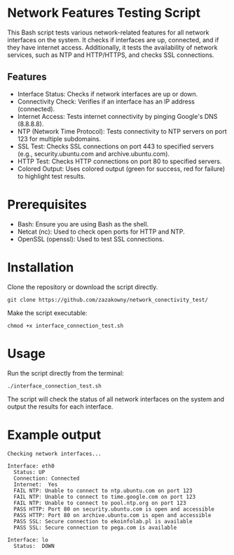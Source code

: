 # Network Features Testing Script

This Bash script tests various network-related features for all network interfaces on the system. It checks if interfaces are up, connected, and if they have internet access. Additionally, it tests the availability of network services, such as NTP and HTTP/HTTPS, and checks SSL connections.

## Features

   * Interface Status: Checks if network interfaces are up or down.
   * Connectivity Check: Verifies if an interface has an IP address (connected).
   * Internet Access: Tests internet connectivity by pinging Google's DNS (8.8.8.8).
   * NTP (Network Time Protocol): Tests connectivity to NTP servers on port 123 for multiple subdomains.
   * SSL Test: Checks SSL connections on port 443 to specified servers (e.g., security.ubuntu.com and archive.ubuntu.com).
   * HTTP Test: Checks HTTP connections on port 80 to specified servers.
   * Colored Output: Uses colored output (green for success, red for failure) to highlight test results.

# Prerequisites

  * Bash: Ensure you are using Bash as the shell.
  * Netcat (nc): Used to check open ports for HTTP and NTP.
  * OpenSSL (openssl): Used to test SSL connections.

# Installation

  Clone the repository or download the script directly.
  
    git clone https://github.com/zazakowny/network_conectivity_test/
    
  Make the script executable:

    chmod +x interface_connection_test.sh

# Usage

  Run the script directly from the terminal:

    ./interface_connection_test.sh

  The script will check the status of all network interfaces on the system and output the results for each interface.

# Example output

    Checking network interfaces...

    Interface: eth0
      Status: UP
      Connection: Connected
      Internet:  Yes
      FAIL NTP: Unable to connect to ntp.ubuntu.com on port 123
      FAIL NTP: Unable to connect to time.google.com on port 123
      FAIL NTP: Unable to connect to pool.ntp.org on port 123
      PASS HTTP: Port 80 on security.ubuntu.com is open and accessible
      PASS HTTP: Port 80 on archive.ubuntu.com is open and accessible
      PASS SSL: Secure connection to ekoinfolab.pl is available
      PASS SSL: Secure connection to pega.com is available
    
    Interface: lo
      Status:  DOWN
